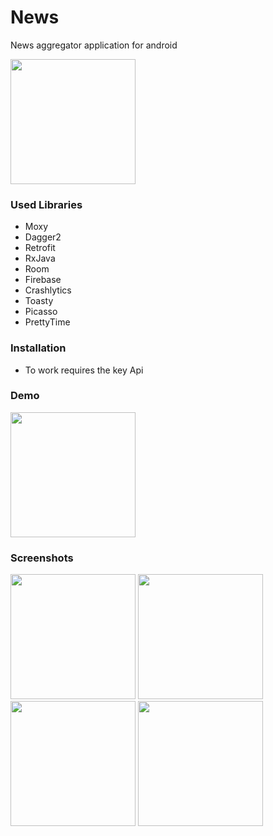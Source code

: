 # News
News aggregator application for android

<a href="https://play.google.com/store/apps/details?id=ru.pyrovsergey.news">
  <img src="https://play.google.com/intl/en_gb/badges/images/generic/en_badge_web_generic.png" width="200"> 
</a>

### Used Libraries
 - Moxy
 - Dagger2
 - Retrofit
 - RxJava
 - Room
 - Firebase
 - Crashlytics
 - Toasty
 - Picasso
 - PrettyTime
 
### Installation
- To work requires the key Api

### Demo
<img src="https://image.ibb.co/ex7hE9/20180926_112628.gif" width="200">
 
### Screenshots
<img src="https://image.ibb.co/chqGG9/photo_2018_10_06_15_10_41.jpg" width="200">
<img src="https://image.ibb.co/f9PyUU/photo_2018_10_06_15_10_57.jpg" width="200">
<img src="https://image.ibb.co/kDdQ9U/photo_2018_10_06_15_11_01.jpg" width="200">
<img src="hhttps://image.ibb.co/dubqb9/photo_2018_10_06_15_11_06.jpg" width="200">
